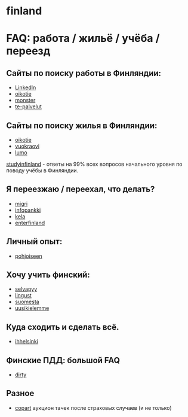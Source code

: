 # finland

# FAQ: работа / жильё / учёба / переезд
##  Сайты по поиску работы в Финляндии: 
- [LinkedIn](http://linkedin.com/)
- [oikotie](https://oikotie.fi/)
- [monster](https://www.monster.fi/)
- [te-palvelut](http://www.te-palvelut.fi/te/fi/)

## Сайты по поиску жилья в Финляндии: 
- [oikotie](https://asunnot.oikotie.fi/vuokrattavat-asunnot)
- [vuokraovi](https://www.vuokraovi.com/)
- [lumo](https://lumo.fi/)

[studyinfinland](http://studyinfinland.fi) - ответы на 99% всех вопросов начального уровня по поводу учёбы в Финляндии.

## Я переезжаю / переехал, что делать? 
- [migri](https://migri.fi/etusivu)
- [infopankki](https://www.infopankki.fi/ru)
- [kela](https://www.kela.fi/web/en/from-other-countries-to-finland-quick-guide)
- [enterfinland](https://enterfinland.fi/eServices )

## Личный опыт:
- [pohjoiseen](https://www.pohjoiseen.fi/)

## Хочу учить финский: 
- [selvapyy](https://t.me/selvapyy)
- [lingust](https://lingust.ru/suomi/suomen-tunteja/kappale0)
- [suomesta](https://suomesta.ru)
- [uusikielemme](https://uusikielemme.fi)             
            
## Куда сходить и сделать всё.
- [ihhelsinki](https://www.ihhelsinki.fi/)

## Финские ПДД: большой FAQ
- [dirty](https://finland.d3.ru/finskie-pdd-bolshoi-faq-1678069/?sorting=rating)

## Разное
- [copart](https://copart.fi) аукцион тачек после страховых случаев (и не только)


